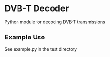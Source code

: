 # DVB-T Decoder

Python module for decoding DVB-T transmissions

## Example Use

See example.py in the test directory
